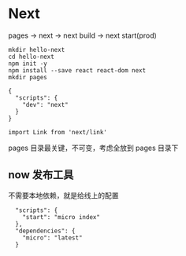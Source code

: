 # Next

pages -> next -> next build -> next start(prod)
```
mkdir hello-next
cd hello-next
npm init -y
npm install --save react react-dom next
mkdir pages

{
  "scripts": {
    "dev": "next"
  }
}

import Link from 'next/link'
```

pages 目录最关键，不可变，考虑全放到 pages 目录下

## now 发布工具
不需要本地依赖，就是给线上的配置
```
  "scripts": {
    "start": "micro index"
  },
  "dependencies": {
    "micro": "latest"
  }

```
